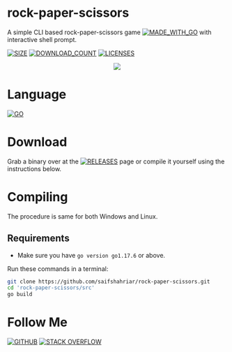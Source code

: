 # rock-paper-scissors
A simple CLI based rock-paper-scissors game [![MADE_WITH_GO](https://img.shields.io/badge/Made%20with-Go-1f425f.svg)](../../) with interactive shell prompt.


[![SIZE](https://badge-size.herokuapp.com/saifshahriar/rock-paper-scissors/main/src/main.go)](../../)
[![DOWNLOAD_COUNT](https://img.shields.io/github/downloads/saifshahriar/rock-paper-scissors/total.svg)](https://github.com/saifshahriar/rock-paper-scissors/releases/tag/rock-paper-scissors) 
[![LICENSES](https://img.shields.io/github/license/saifshahriar/rock-paper-scissors.svg)](/LICENSE)


<p align="center">
  <img src=https://media.giphy.com/media/2lYJ9vOYg2MqkVkAo6/giphy.gif>
</p>

# Language
[![GO](https://img.shields.io/badge/Go-00ADD8?style=for-the-badge&logo=go&logoColor=white)](../../)

# Download
Grab a binary over at the [![RELEASES](https://img.shields.io/github/release/saifshahriar/rock-paper-scissors.svg)](https://github.com/saifshahriar/rock-paper-scissors/releases/tag/rock-paper-scissors) page or compile it yourself using the instructions below.

# Compiling
The procedure is same for both Windows and Linux.
## Requirements 
- Make sure you have  ```go version go1.17.6```  or above.

Run these commands in a terminal:
```bash
git clone https://github.com/saifshahriar/rock-paper-scissors.git
cd 'rock-paper-scissors/src'
go build
```

# Follow Me

[![GITHUB](https://img.shields.io/badge/GitHub-100000?style=for-the-badge&logo=github&logoColor=white)](https://github.com/saifshahriar)
[![STACK OVERFLOW](https://img.shields.io/badge/Stack_Overflow-FE7A16?style=for-the-badge&logo=stack-overflow&logoColor=white)](https://stackoverflow.com/users/16733993/saif-shahriar)
